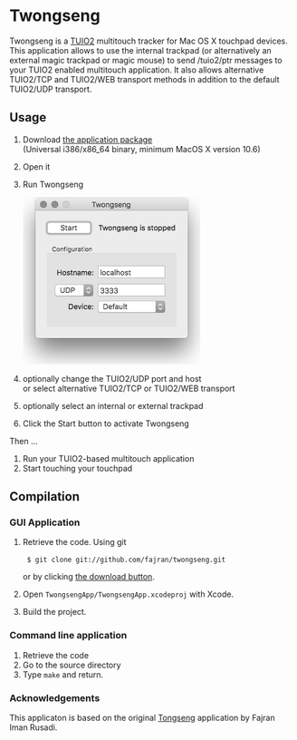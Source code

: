 Twongseng
========

Twongseng is a [TUIO2](http://tuio.org) multitouch tracker for Mac OS X touchpad devices. 
This application allows to use the internal trackpad (or alternatively an external magic trackpad or magic mouse) 
to send /tuio2/ptr messages to your TUIO2 enabled multitouch application. It also allows alternative TUIO2/TCP and 
TUIO2/WEB transport methods in addition to the default TUIO2/UDP transport.

Usage
-----

1. Download [the application package](https://github.com/mkalten/twongseng/releases/download/0.1/Twongseng-0.1.zip)  
   (Universal i386/x86_64 binary, minimum MacOS X version 10.6)
2. Open it
3. Run Twongseng
    
    ![Twongseng](twongseng.png)
    
4. optionally change the TUIO2/UDP port and host  
   or select alternative TUIO2/TCP or TUIO2/WEB transport
5. optionally select an internal or external trackpad
6. Click the Start button to activate Twongseng

Then ...

1. Run your TUIO2-based multitouch application
2. Start touching your touchpad

Compilation
-----------

### GUI Application

1. Retrieve the code. Using git

        $ git clone git://github.com/fajran/twongseng.git
    
    or by clicking [the download
	button](http://github.com/fajran/twongseng/tarball/master).

2. Open `TwongsengApp/TwongsengApp.xcodeproj` with Xcode.
3. Build the project.

### Command line application

1. Retrieve the code
2. Go to the source directory
3. Type `make` and return.

### Acknowledgements

This applicaton is based on the original [Tongseng](https://github.com/fajran/tongseng) application by Fajran Iman Rusadi.



